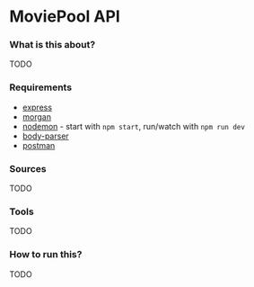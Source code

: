 # MoviePool API

### What is this about?
TODO

### Requirements

- [express](https://www.npmjs.com/package/express)
- [morgan](https://www.npmjs.com/package/morgan)
- [nodemon](https://www.npmjs.com/package/nodemon) - start with `npm start`, run/watch with `npm run dev`
- [body-parser](https://www.npmjs.com/package/body-parser)
- [postman](https://www.postman.com/)

### Sources
TODO

### Tools
TODO

### How to run this?
TODO
